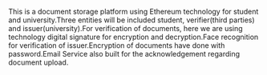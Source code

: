 This is a document storage platform using Ethereum technology for student and university.Three entities will be included student, verifier(third parties) and issuer(university).For verification of documents, here we are using technology digital signature for encryption and decryption.Face recognition for verification of issuer.Encryption of documents have done with password.Email Service also built for the acknowledgement regarding document upload.
